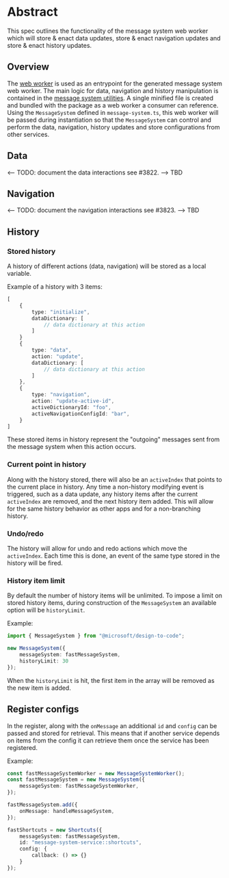 # Abstract

This spec outlines the functionality of the message system web worker which will store & enact data updates, store & enact navigation updates and store & enact history updates.

## Overview

The [web worker](./webworker.ts) is used as an entrypoint for the generated message system web worker. The main logic for data, navigation and history manipulation is contained in the [message system utilities](./message-system.utilities.ts). A single minified file is created and bundled with the package as a web worker a consumer can reference. Using the `MessageSystem` defined in `message-system.ts`, this web worker will be passed during instantiation so that the `MessageSystem` can control and perform the data, navigation, history updates and store configurations from other services.

## Data

<-- TODO: document the data interactions see #3822. -->
TBD

## Navigation

<-- TODO: document the navigation interactions see #3823. -->
TBD

## History

### Stored history

A history of different actions (data, navigation) will be stored as a local variable.

Example of a history with 3 items:

```ts
[
    {
        type: "initialize",
        dataDictionary: [
            // data dictionary at this action
        ]
    }
    {
        type: "data",
        action: "update",
        dataDictionary: [
            // data dictionary at this action
        ]
    },
    {
        type: "navigation",
        action: "update-active-id",
        activeDictionaryId: "foo",
        activeNavigationConfigId: "bar",
    }
]
```

These stored items in history represent the "outgoing" messages sent from the message system when this action occurs.

### Current point in history

Along with the history stored, there will also be an `activeIndex` that points to the current place in history. Any time a non-history modifying event is triggered, such as a data update, any history items after the current `activeIndex` are removed, and the next history item added. This will allow for the same history behavior as other apps and for a non-branching history.

### Undo/redo

The history will allow for undo and redo actions which move the `activeIndex`. Each time this is done, an event of the same type stored in the history will be fired.

### History item limit

By default the number of history items will be unlimited. To impose a limit on stored history items, during construction of the `MessageSystem` an available option will be `historyLimit`.

Example:
```ts
import { MessageSystem } from "@microsoft/design-to-code";

new MessageSystem({
    messageSystem: fastMessageSystem,
    historyLimit: 30
});
```

When the `historyLimit` is hit, the first item in the array will be removed as the new item is added.

## Register configs

In the register, along with the `onMessage` an additional `id` and `config` can be passed and stored for retrieval. This means that if another service depends on items from the config it can retrieve them once the service has been registered.

Example:
```ts
const fastMessageSystemWorker = new MessageSystemWorker();
const fastMessageSystem = new MessageSystem({
    messageSystem: fastMessageSystemWorker,
});

fastMessageSystem.add({
    onMessage: handleMessageSystem,
});

fastShortcuts = new Shortcuts({
    messageSystem: fastMessageSystem,
    id: "message-system-service::shortcuts",
    config: {
        callback: () => {}
    }
});
